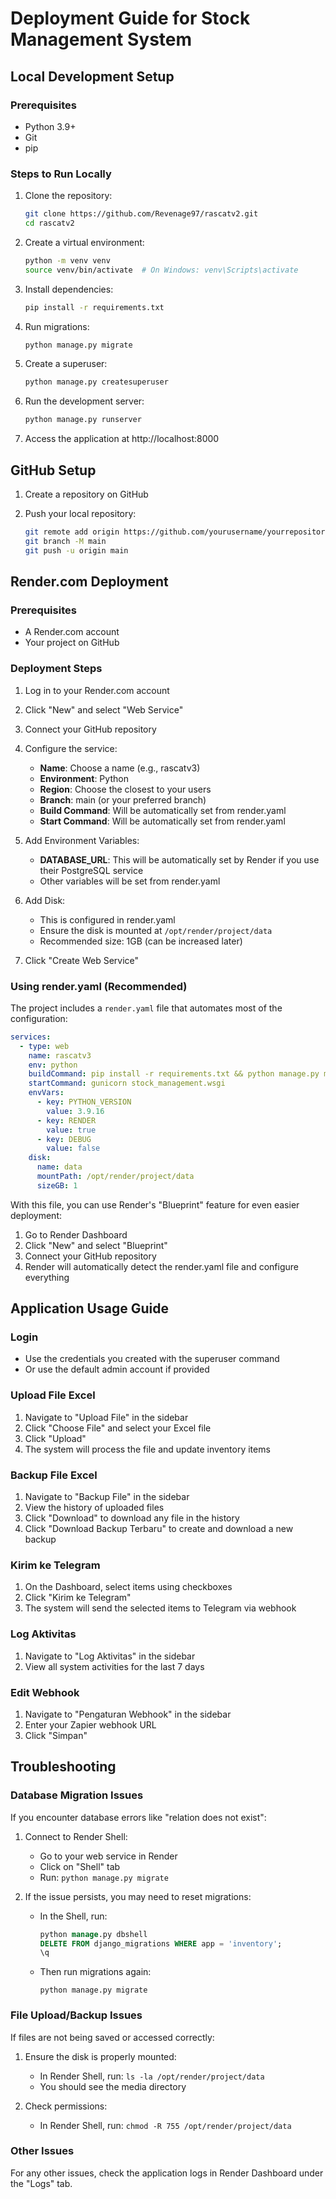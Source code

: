 # Deployment Guide for Stock Management System

## Local Development Setup

### Prerequisites
- Python 3.9+
- Git
- pip

### Steps to Run Locally
1. Clone the repository:
   ```bash
   git clone https://github.com/Revenage97/rascatv2.git
   cd rascatv2
   ```

2. Create a virtual environment:
   ```bash
   python -m venv venv
   source venv/bin/activate  # On Windows: venv\Scripts\activate
   ```

3. Install dependencies:
   ```bash
   pip install -r requirements.txt
   ```

4. Run migrations:
   ```bash
   python manage.py migrate
   ```

5. Create a superuser:
   ```bash
   python manage.py createsuperuser
   ```

6. Run the development server:
   ```bash
   python manage.py runserver
   ```

7. Access the application at http://localhost:8000

## GitHub Setup

1. Create a repository on GitHub

2. Push your local repository:
   ```bash
   git remote add origin https://github.com/yourusername/yourrepository.git
   git branch -M main
   git push -u origin main
   ```

## Render.com Deployment

### Prerequisites
- A Render.com account
- Your project on GitHub

### Deployment Steps

1. Log in to your Render.com account

2. Click "New" and select "Web Service"

3. Connect your GitHub repository

4. Configure the service:
   - **Name**: Choose a name (e.g., rascatv3)
   - **Environment**: Python
   - **Region**: Choose the closest to your users
   - **Branch**: main (or your preferred branch)
   - **Build Command**: Will be automatically set from render.yaml
   - **Start Command**: Will be automatically set from render.yaml

5. Add Environment Variables:
   - **DATABASE_URL**: This will be automatically set by Render if you use their PostgreSQL service
   - Other variables will be set from render.yaml

6. Add Disk:
   - This is configured in render.yaml
   - Ensure the disk is mounted at `/opt/render/project/data`
   - Recommended size: 1GB (can be increased later)

7. Click "Create Web Service"

### Using render.yaml (Recommended)

The project includes a `render.yaml` file that automates most of the configuration:

```yaml
services:
  - type: web
    name: rascatv3
    env: python
    buildCommand: pip install -r requirements.txt && python manage.py migrate
    startCommand: gunicorn stock_management.wsgi
    envVars:
      - key: PYTHON_VERSION
        value: 3.9.16
      - key: RENDER
        value: true
      - key: DEBUG
        value: false
    disk:
      name: data
      mountPath: /opt/render/project/data
      sizeGB: 1
```

With this file, you can use Render's "Blueprint" feature for even easier deployment:

1. Go to Render Dashboard
2. Click "New" and select "Blueprint"
3. Connect your GitHub repository
4. Render will automatically detect the render.yaml file and configure everything

## Application Usage Guide

### Login
- Use the credentials you created with the superuser command
- Or use the default admin account if provided

### Upload File Excel
1. Navigate to "Upload File" in the sidebar
2. Click "Choose File" and select your Excel file
3. Click "Upload"
4. The system will process the file and update inventory items

### Backup File Excel
1. Navigate to "Backup File" in the sidebar
2. View the history of uploaded files
3. Click "Download" to download any file in the history
4. Click "Download Backup Terbaru" to create and download a new backup

### Kirim ke Telegram
1. On the Dashboard, select items using checkboxes
2. Click "Kirim ke Telegram"
3. The system will send the selected items to Telegram via webhook

### Log Aktivitas
1. Navigate to "Log Aktivitas" in the sidebar
2. View all system activities for the last 7 days

### Edit Webhook
1. Navigate to "Pengaturan Webhook" in the sidebar
2. Enter your Zapier webhook URL
3. Click "Simpan"

## Troubleshooting

### Database Migration Issues
If you encounter database errors like "relation does not exist":

1. Connect to Render Shell:
   - Go to your web service in Render
   - Click on "Shell" tab
   - Run: `python manage.py migrate`

2. If the issue persists, you may need to reset migrations:
   - In the Shell, run:
     ```sql
     python manage.py dbshell
     DELETE FROM django_migrations WHERE app = 'inventory';
     \q
     ```
   - Then run migrations again:
     ```
     python manage.py migrate
     ```

### File Upload/Backup Issues
If files are not being saved or accessed correctly:

1. Ensure the disk is properly mounted:
   - In Render Shell, run: `ls -la /opt/render/project/data`
   - You should see the media directory

2. Check permissions:
   - In Render Shell, run: `chmod -R 755 /opt/render/project/data`

### Other Issues
For any other issues, check the application logs in Render Dashboard under the "Logs" tab.
